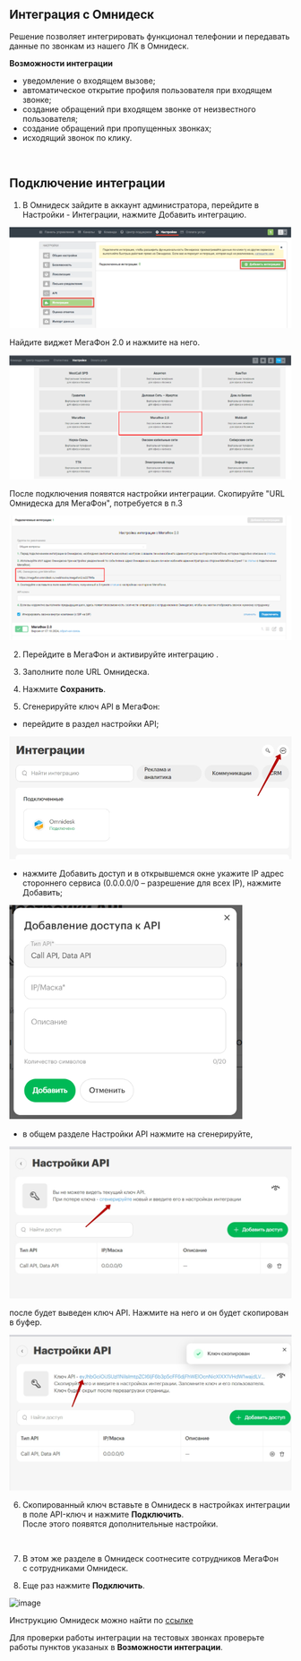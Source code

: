 ## Интеграция с Омнидеск  <br />

Решение позволяет интегрировать функционал телефонии и  передавать данные по звонкам из нашего ЛК в Омнидеск.   <br />

**Возможности интеграции**  <br />
- уведомление о входящем вызове;  
- автоматическое открытие профиля пользователя при входящем звонке;  
- создание обращений при входящем звонке от неизвестного пользователя;
- создание обращений при пропущенных звонках;  
- исходящий звонок по клику. <br />
<br />


## Подключение интеграции <br />

1. В Омнидеск зайдите в аккаунт администратора, перейдите в Настройки - Интеграции, нажмите Добавить интеграцию. <br />

![image](omnidesk_1.png) <br />

Найдите виджет МегаФон 2.0 и нажмите на него.<br />

![image](omnidesk.png) <br />

После подключения появятся настройки интеграции. Скопируйте "URL Омнидеска для МегаФон", потребуется в п.3

![image](omnidesk_2.png) <br />

2. Перейдите в МегаФон и активируйте интеграцию . <br />

3. Заполните поле URL Омнидеска. <br />

4. Нажмите **Сохранить**. <br />

5. Сгенерируйте ключ API в МегаФон:

- перейдите в раздел настройки API;  <br />

![image](api_4.jpg) <br />

- нажмите Добавить доступ и в открывшемся окне укажите IP адрес стороннего сервиса (0.0.0.0/0 – разрешение для всех IP), нажмите Добавить; <br />

![image](api_1.png) <br />

- в общем разделе Настройки API нажмите на сгенерируйте, <br /> 

![image](api_2.jpg) <br />

после будет выведен ключ API. Нажмите на него и он будет скопирован в буфер. <br />

![image](api_3.jpg) <br />

6. Скопированный ключ вставьте в Омнидеск  в настройках интеграции в поле API-ключ  и нажмите **Подключить**. <br />
После этого появятся дополнительные настройки.
<br />

7. В этом же разделе в Омнидеск соотнесите сотрудников МегаФон с сотрудниками Омнидеск. <br />

8.  Еще раз нажмите **Подключить**. <br />

![image](settings.gif) <br /> 

Инструкцию Омнидеск можно найти по [ссылке](https://support.omnidesk.ru/knowledge_base/item/342314)  


Для проверки работы интеграции на тестовых звонках проверьте работы пунктов указаных в **Возможности интеграции**.  
